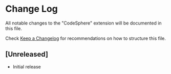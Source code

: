 # Change Log

All notable changes to the "CodeSphere" extension will be documented in this file.

Check [Keep a Changelog](http://keepachangelog.com/) for recommendations on how to structure this file.

## [Unreleased]

- Initial release